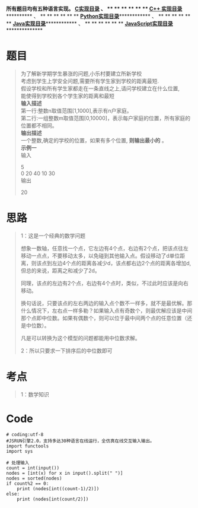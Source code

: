 **所有题目均有五种语言实现。
**[C实现目录](https://renjie.blog.csdn.net/article/details/129190260 "C实现目录")** 、
** ** ** ** ** ** **[C++
实现目录](https://blog.csdn.net/misayaaaaa/category_12036814.html "C++
实现目录")************** 、 ** ** ** ** ** **
**[Python实现目录](https://blog.csdn.net/misayaaaaa/category_12111005.html
"Python实现目录")************** 、 ** ** ** ** ** **
**[Java实现目录](https://blog.csdn.net/misayaaaaa/category_12111006.html
"Java实现目录")************** 、 ** ** ** ** ** **
**[JavaScript实现目录](https://blog.csdn.net/misayaaaaa/category_12199270.html
"JavaScript实现目录")****************

# 题目

> 为了解新学期学生暴涨的问题,小乐村要建立所新学校  
>  考虑到学生上学安全问题,需要所有学生家到学校的距离最短.  
>  假设学校和所有学生家都走在一条直线之上,请问学校建立在什么位置,  
>  能使得到学校到各个学生家的距离和最短  
>  **输入描述**  
>  第一行:整数n取值范围[1,1000],表示有n户家庭。  
>  第二行:一组整数m取值范围[0,10000]，表示每户家庭的位置，所有家庭的位置都不相同。  
>  **输出描述**  
>  一个整数,确定的学校的位置，如果有多个位置, **则输出最小的** 。  
>  **示例一**  
>  输入
>
> 5  
>  0 20 40 10 30  
>  输出
>
> 20

# 思路

> 1：这是一个经典的数学问题
>
>
> 想象一数轴，任意找一个点，它左边有4个点，右边有2个点，把该点往左移动一点点，不要移动太多，以免碰到其他输入点。假设移动了d单位距离，则该点到左边4个点的距离各减少d，该点都右边2个点的距离各增加d,但总的来说，距离之和减少了2d。
>
> 同理，该点的左边有2个点，右边有4个点时，类似，不过此时应该是向右移动。
>
>
> 换句话说，只要该点的左右两边的输入点个数不一样多，就不是最优解。那什么情况下，左右点一样多勒？如果输入点有奇数个，则最优解应该是中间那个点即中位数。如果有偶数个，则可以位于最中间两个点的任意位置（还是中位数）。
>
> 凡是可以转换为这个模型的问题都能用中位数求解。
>
> 2：所以只要求一下排序后的中位数即可

# 考点

> 1：数学知识

# Code

    
    
    # coding:utf-8
    #JSRUN引擎2.0，支持多达30种语言在线运行，全仿真在线交互输入输出。 
    import functools
    import sys
    
    # 处理输入
    count = int(input())
    nodes = [int(x) for x in input().split(" ")]
    nodes = sorted(nodes)
    if count%2 == 0:
        print (nodes[int((count-1)/2)])
    else:
        print (nodes[int(count/2)])

